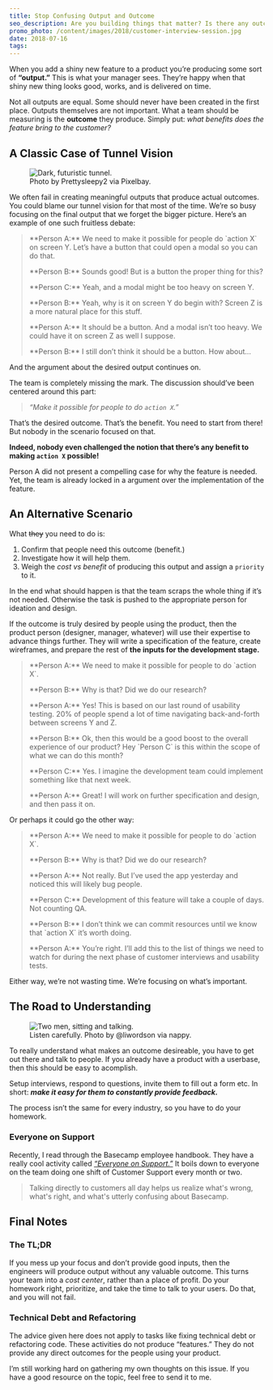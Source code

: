 ```yaml
---
title: Stop Confusing Output and Outcome
seo_description: Are you building things that matter? Is there any outcome from your work, or are you just churning out code?
promo_photo: /content/images/2018/customer-interview-session.jpg
date: 2018-07-16
tags:
---
```


When you add a shiny new feature to a product you’re producing some sort of **“output.”** This is what your manager sees. They’re happy when that shiny new thing looks good, works, and is delivered on time.

Not all outputs are equal. Some should never have been created in the first place. Outputs themselves are not important. What a team should be measuring is the **outcome** they produce. Simply put: _what benefits does the feature bring to the customer?_

## A Classic Case of Tunnel Vision

<figure class="blog-post-image"><img src="/content/images/2018/tunnel-to-nowhere.jpg" alt="Dark, futuristic tunnel." /><figcaption>Photo by Prettysleepy2 via Pixelbay.</figcaption></figure>

We often fail in creating meaningful outputs that produce actual outcomes. You could blame our tunnel vision for that most of the time. We’re so busy focusing on the final output that we forget the bigger picture. Here’s an example of one such fruitless debate:

<div class="scenario-box">
    <blockquote>
        <p>**Person A:** We need to make it possible for people do `action X` on screen Y. Let’s have a button that could open a modal so you can do that. </p>
        <p>**Person B:** Sounds good! But is a button the proper thing for this? </p>
        <p>**Person C:** Yeah, and a modal might be too heavy on screen Y. </p>
        <p>**Person B:** Yeah, why is it on screen Y do begin with? Screen Z is a more natural place for this stuff. </p>
        <p>**Person A:** It should be a button. And a modal isn’t too heavy. We could have it on screen Z as well I suppose. </p>
        <p>**Person B:** I still don’t think it should be a button. How about… </p>
    </blockquote>
</div>

And the argument about the desired output continues on.

The team is completely missing the mark. The discussion should’ve been centered around this part:

 > _“Make it possible for people to do `action X`.”_

That’s the desired outcome. That’s the benefit. You need to start from there! But nobody in the scenario focused on that.

**Indeed, nobody even challenged the notion that there’s any benefit to making `action X` possible!**

Person A did not present a compelling case for why the feature is needed. Yet, the team is already locked in a argument over the implementation of the feature.

## An Alternative Scenario

What ~~they~~ you need to do is:

1. Confirm that people need this outcome (benefit.)
2. Investigate how it will help them.
3. Weigh the _cost vs benefit_ of producing this output and assign a `priority` to it.

In the end what should happen is that the team scraps the whole thing if it’s not needed. Otherwise the task is pushed to the appropriate person for ideation and design.

If the outcome is truly desired by people using the product, then the product person (designer, manager, whatever) will use their expertise to advance things further. They will write a specification of the feature, create wireframes, and prepare the rest of **the inputs for the development stage.**

<div class="scenario-box">
    <blockquote>
        <p>**Person A:** We need to make it possible for people to do `action X`.</p>
        <p>**Person B:** Why is that? Did we do our research?</p>
        <p>**Person A:** Yes! This is based on our last round of usability testing. 20% of people spend a lot of time navigating back-and-forth between screens Y and Z.</p>
        <p>**Person B:** Ok, then this would be a good boost to the overall experience of our product? Hey `Person C` is this within the scope of what we can do this month?</p>
        <p>**Person C:** Yes. I imagine the development team could implement something like that next week.</p>
        <p>**Person A:** Great! I will work on further specification and design, and then pass it on.</p>
    </blockquote>
</div>

Or perhaps it could go the other way:

<div class="scenario-box">
    <blockquote>
        <p>**Person A:** We need to make it possible for people to do `action X`.</p>
        <p>**Person B:** Why is that? Did we do our research?</p>
        <p>**Person A:** Not really. But I’ve used the app yesterday and noticed this will likely bug people.</p>
        <p>**Person C:** Development of this feature will take a couple of days. Not counting QA.</p>
        <p>**Person B:** I don’t think we can commit resources until we know that `action X` it’s worth doing.</p>
        <p>**Person A:** You’re right. I’ll add this to the list of things we need to watch for during the next phase of customer interviews and usability tests.</p>
    </blockquote>
</div>

Either way, we’re not wasting time. We’re focusing on what’s important.

## The Road to Understanding

<figure class="blog-post-image"><img src="/content/images/2018/customer-interview-session.jpg" alt="Two men, sitting and talking." /><figcaption>Listen carefully. Photo by @liwordson via nappy.</figcaption></figure>

To really understand what makes an outcome desireable, you have to get out there and talk to people. If you already have a product with a userbase, then this should be easy to acomplish.

Setup interviews, respond to questions, invite them to fill out a form etc. In short: _**make it easy for them to constantly provide feedback.**_

The process isn’t the same for every industry, so you have to do your homework.

### Everyone on Support

Recently, I read through the Basecamp employee handbook. They have a really cool activity called _[“Everyone on Support.”](https://github.com/basecamp/handbook/blob/master/our-rituals.md#everyone-on-support-eos)_ It boils down to everyone on the team doing one shift of Customer Support every month or two.

> Talking directly to customers all day helps us realize what's wrong, what's right, and what's utterly confusing about Basecamp.

## Final Notes

###  The TL;DR

If you mess up your focus and don’t provide good inputs, then the engineers will produce output without any valuable outcome. This turns your team into a _cost center_, rather than a place of profit. Do your homework right, prioritize, and take the time to talk to your users. Do that, and you will not fail.

### Technical Debt and Refactoring

The advice given here does not apply to tasks like fixing technical debt or refactoring code. These activities do not produce “features.” They do not provide any direct outcomes for the people using your product.

I’m still working hard on gathering my own thoughts on this issue. If you have a good resource on the topic, feel free to send it to me.
